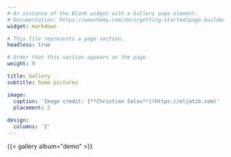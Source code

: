 ```yaml
---
# An instance of the Blank widget with a Gallery page element.
# Documentation: https://wowchemy.com/docs/getting-started/page-builder/
widget: markdown

# This file represents a page section.
headless: true

# Order that this section appears on the page.
weight: 9

title: Gallery
subtitle: Some pictures

image:
  caption: 'Image credit: [**Christian Salas**](https://eljatib.com)'
  placement: 2
  
design:
  columns: '2'
---
```


{{< gallery album="demo" >}}
